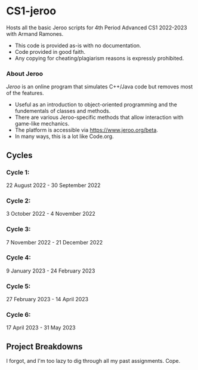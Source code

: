 # CS1-jeroo
Hosts all the basic Jeroo scripts for 4th Period Advanced CS1 2022-2023 with Armand Ramones. 
* This code is provided as-is with no documentation. 
* Code provided in good faith. 
* Any copying for cheating/plagiarism reasons is expressly prohibited.

### About Jeroo
*Jeroo* is an online program that simulates C++/Java code but removes most of the features.
* Useful as an introduction to object-oriented programming and the fundementals of classes and methods.
* There are various Jeroo-specific methods that allow interaction with game-like mechanics.
* The platform is accessible via https://www.jeroo.org/beta.
* In many ways, this is a lot like Code.org.

## Cycles
### Cycle 1: 
22 August 2022 - 30 September 2022<br>
### Cycle 2: 
3 October 2022 - 4 November 2022<br>
### Cycle 3: 
7 November 2022 - 21 December 2022<br>
### Cycle 4: 
9 January 2023 - 24 February 2023<br>
### Cycle 5: 
27 February 2023 - 14 April 2023<br>
### Cycle 6: 
17 April 2023 - 31 May 2023<br>

## Project Breakdowns
I forgot, and I'm too lazy to dig through all my past assignments. Cope.
